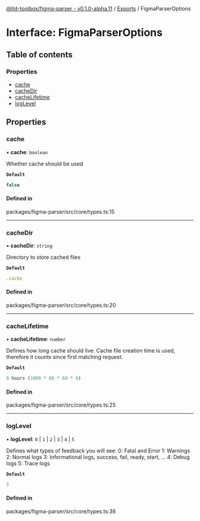 [@ltd-toolbox/figma-parser - v0.1.0-alpha.11](../README.md) / [Exports](../modules.md) / FigmaParserOptions

# Interface: FigmaParserOptions

## Table of contents

### Properties

- [cache](FigmaParserOptions.md#cache)
- [cacheDir](FigmaParserOptions.md#cachedir)
- [cacheLifetime](FigmaParserOptions.md#cachelifetime)
- [logLevel](FigmaParserOptions.md#loglevel)

## Properties

### cache

• **cache**: `boolean`

Whether cache should be used

**`Default`**

```ts
false
```

#### Defined in

packages/figma-parser/src/core/types.ts:15

___

### cacheDir

• **cacheDir**: `string`

Directory to store cached files

**`Default`**

```ts
.cache
```

#### Defined in

packages/figma-parser/src/core/types.ts:20

___

### cacheLifetime

• **cacheLifetime**: `number`

Defines how long cache should live. Cache file creation time is used, therefore it counts since first matching request.

**`Default`**

```ts
8 hours (1000 * 60 * 60 * 8)
```

#### Defined in

packages/figma-parser/src/core/types.ts:25

___

### logLevel

• **logLevel**: ``0`` \| ``1`` \| ``2`` \| ``3`` \| ``4`` \| ``5``

Defines what types of feedback you will see:
0: Fatal and Error
1: Warnings
2: Normal logs
3: Informational logs, success, fail, ready, start, ...
4: Debug logs
5: Trace logs

**`Default`**

```ts
3
```

#### Defined in

packages/figma-parser/src/core/types.ts:36
